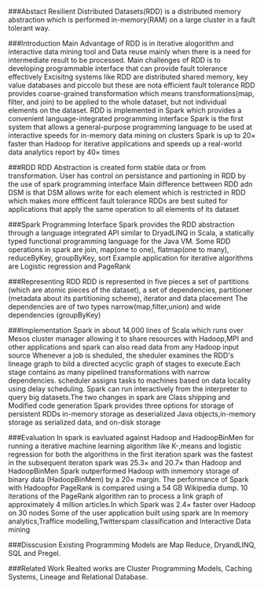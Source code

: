 ###Abstact
Resilient Distributed Datasets(RDD) is a distributed memory abstraction which is performed in-memory(RAM)   on a large cluster in a fault tolerant way.

###Introduction
Main Advantage of RDD is in iterative alogorithm and interactive data mining tool and Data reuse mainly when there is a  need for intermediate result to be processed.
Main challenges of RDD is to developing programmable interface that can provide fault tolerance effectively
Excisitng systems like RDD are distributed shared memory, key value databases and piccolo but these are nota efficient  fault tolerance 
RDD provides coarse-grained transformation which means transformations(map, filter, and join)  to be applied to the whole dataset, but not individual elements on the dataset. 
RDD is implemented in Spark which provides a convenient language-integrated programming interface
Spark is the first system that allows a general-purpose programming language to be used at interactive speeds for in-memory data mining on clusters
Spark is up to 20× faster than Hadoop for iterative applications and speeds up a real-world data analytics report by 40× times

###RDD
RDD Abstraction is created form stable data or from transformation.
User has control on persistance and partioning in RDD by the use of spark programming interface
Main difference bettween RDD adn DSM is that DSM allows write for each element which is restricted in RDD which makes more effficent fault tolerance
RDDs are best suited for applications that apply the same operation to all elements of its dataset

###Spark Programming Interface
Spark provides the RDD abstraction through a language integrated API similar to DryadLINQ  in Scala, a statically typed functional programming language for the Java VM.
Some RDD operations in spark are join, map(one to one), flatmap(one to many), reduceByKey, groupByKey, sort
Example application for iterative algorithms are Logistic regression and PageRank

###Representing RDD
RDD is represented in five pieces a set of partitions (which are atomic pieces of the dataset), a set of dependencies, partitioner (metadata about its partitioning scheme), iterator and data placement
The dependencies are of two types narrow(map,filter,union) and wide dependencies (groupByKey)

###Implementation
Spark in about 14,000 lines of Scala which runs over Mesos cluster manager allowing it to share resources with Hadoop,MPI and other applications and spark can also read data from any Hadoop input source
Whenever a job is sheduled, the sheduler examines the RDD's lineage graph to bild a  directed acyclic graph of stages to execute.Each stage contains as many pipelined transformations with narrow dependencies. scheduler assigns tasks to machines based on data locality using delay scheduling.
Spark can run interactively from the interpreter to query big datasets.The two changes in spark are Class shipping  and Modified code generation
Spark provides three options for storage of persistent RDDs in-memory storage as deserialized Java objects,in-memory storage as serialized data, and on-disk storage

###Evaluation
In spark is eavluated against Hadoop and HadoopBinMen for running a iterative machine learning algorithm like K-,means and  logistic regression for both the algorithms in the first iteration spark was the fastest in the subsequent iteraton spark was 25.3× and 20.7× than Hadoop and HadoopBinMen
Spark outperformed Hadoop with inmemory storage of binary data (HadoopBinMem) by a 20× margin. 
The performance of Spark with Hadoopfor PageRank is compared using a 54 GB Wikipedia dump. 10 iterations of the PageRank algorithm ran to process a link graph of approximately 4 million articles.In which Spark was  2.4× faster over Hadoop on 30 nodes
Some of the user application built using spark are In memory analytics,Traffice modelling,Twitterspam classification  and Interactive Data mining

###Disscusion
Existing Programming Models are Map Reduce, DryandLINQ, SQL and Pregel.

###Related Work
Realted works are Cluster Programming Models, Caching Systems, Lineage and Relational Database.
